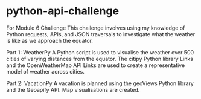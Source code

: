 # python-api-challenge
For Module 6 Challenge
This challenge involves using my knowledge of Python requests, APIs, and JSON traversals to investigate what the weather is like as we approach the equator.

Part 1: WeatherPy
A Python script is used to visualise the weather over 500 cities of varying distances from the equator. 
The citipy Python library Links and the OpenWeatherMap API Links are used to create a representative model of weather across cities.

Part 2: VacationPy
A vacation is planned using the geoViews Python library and the Geoapify API. Map visualisations are created.
